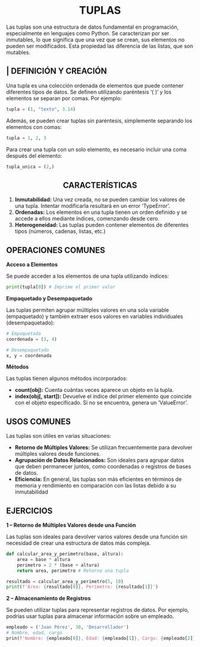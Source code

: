 
# <center>TUPLAS</center>

Las tuplas son una estructura de datos fundamental en programación, especialmente en lenguajes como Python. Se caracterizan por ser inmutables, lo que significa que una vez que se crean, sus elementos no pueden ser modificados. Esta propiedad las diferencia de las listas, que son mutables. 

## | DEFINICIÓN Y CREACIÓN

Una tupla es una colección ordenada de elementos que puede contener diferentes tipos de datos. Se definen utilizando paréntesis ‘( )’ y los elementos se separan por comas. Por ejemplo:

```py
tupla = (1, "texto", 3.14)
```

Además, se pueden crear tuplas sin paréntesis, simplemente separando los elementos con comas:

```py
tupla = 1, 2, 3
```

Para crear una tupla con un solo elemento, es necesario incluir una coma después del elemento:

```py
tupla_unica = (2,)
```

## <center>CARACTERÍSTICAS</center>

1. **Inmutabilidad:** Una vez creada, no se pueden cambiar los valores de una tupla. Intentar modificarla resultará en un error ‘TypeError’.
2. **Ordenadas:** Los elementos en una tupla tienen un orden definido y se accede a ellos mediante índices, comenzando desde cero.
3. **Heterogeneidad:** Las tuplas pueden contener elementos de diferentes tipos (números, cadenas, listas, etc.)

## OPERACIONES COMUNES

**Acceso a Elementos**

Se puede acceder a los elementos de una tupla utilizando índices:

```py
print(tupla[0]) # Imprime el primer valor
```

**Empaquetado y Desempaquetado**

Las tuplas permiten agrupar múltiples valores en una sola variable (empaquetado) y también extraer esos valores en variables individuales (desempaquetado):


```py
# Empaquetado
coordenada = (3, 4)

# Desempaquetado
x, y = coordenada
```

**Métodos**

Las tuplas tienen algunos métodos incorporados:

- **count(obj):** Cuenta cuántas veces aparece un objeto en la tupla.
- **index(obj[, start]):** Devuelve el índice del primer elemento que coincide con el objeto especificado. Si no se encuentra, genera un ‘ValueError’.

## USOS COMUNES

Las tuplas son útiles en varias situaciones:

- **Retorno de Múltiples Valores:** Se utilizan frecuentemente para devolver múltiples valores desde funciones.
- **Agrupación de Datos Relacionados:** Son ideales para agrupar datos que deben permanecer juntos, como coordenadas o registros de bases de datos.
- **Eficiencia:** En general, las tuplas son más eficientes en términos de memoria y rendimiento en comparación con las listas debido a su inmutabilidad

## EJERCICIOS

**1 – Retorno de Múltiples Valores desde una Función**

Las tuplas son ideales para devolver varios valores desde una función sin necesidad de crear una estructura de datos más compleja.

```py
def calcular_area_y_perimetro(base, altura):
	area = base * altura
	perimetro = 2 * (base + altura)
	return area, perimetro # Retorna una tupla

resultado = calcular_area_y_perimetro(5, 10)
print(f'Área: {resultado[0]}, Perímetro: {resultado[1]}')
```

**2 – Almacenamiento de Registros**

Se pueden utilizar tuplas para representar registros de datos. Por ejemplo, podrías usar tuplas para almacenar información sobre un empleado.

```py
empleado = ('Juan Pérez', 30, 'Desarrollador')
# Nombre, edad, cargo
prin(f'Nombre: {empleado[0]}, Edad: {empleado[1]}, Cargo: {empleado[2]}')
```

